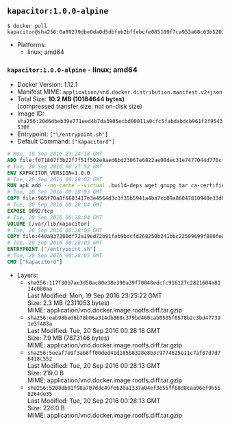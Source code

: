 ## `kapacitor:1.0.0-alpine`

```console
$ docker pull kapacitor@sha256:0a89279dbe0da0d5dbfeb2bffebcfe085189f7ca953a68c63b52038ae7dabead
```

-	Platforms:
	-	linux; amd64

### `kapacitor:1.0.0-alpine` - linux; amd64

-	Docker Version: 1.12.1
-	Manifest MIME: `application/vnd.docker.distribution.manifest.v2+json`
-	Total Size: **10.2 MB (10184644 bytes)**  
	(compressed transfer size, not on-disk size)
-	Image ID: `sha256:20d6dbeb39e771eed4b7da3905ecbd00011a0cfc5fabdabdcb961f2f9543530f`
-	Entrypoint: `["\/entrypoint.sh"]`
-	Default Command: `["kapacitord"]`

```dockerfile
# Mon, 19 Sep 2016 23:24:18 GMT
ADD file:fd71807f3b22f7f51f502e8aed6bd23067e6822ae08dec31e7477044d770cf48 in / 
# Tue, 20 Sep 2016 00:27:52 GMT
ENV KAPACITOR_VERSION=1.0.0
# Tue, 20 Sep 2016 00:28:02 GMT
RUN apk add --no-cache --virtual .build-deps wget gnupg tar ca-certificates &&     update-ca-certificates &&     gpg --keyserver hkp://ha.pool.sks-keyservers.net         --recv-keys 05CE15085FC09D18E99EFB22684A14CF2582E0C5 &&     wget -q https://dl.influxdata.com/kapacitor/releases/kapacitor-${KAPACITOR_VERSION}-static_linux_amd64.tar.gz.asc &&     wget -q https://dl.influxdata.com/kapacitor/releases/kapacitor-${KAPACITOR_VERSION}-static_linux_amd64.tar.gz &&     gpg --batch --verify kapacitor-${KAPACITOR_VERSION}-static_linux_amd64.tar.gz.asc kapacitor-${KAPACITOR_VERSION}-static_linux_amd64.tar.gz &&     mkdir -p /usr/src &&     tar -C /usr/src -xzf kapacitor-${KAPACITOR_VERSION}-static_linux_amd64.tar.gz &&     rm -f /usr/src/kapacitor-*/kapacitor.conf &&     chmod +x /usr/src/kapacitor-*/* &&     cp -a /usr/src/kapacitor-*/* /usr/bin/ &&     rm -rf *.tar.gz* /usr/src /root/.gnupg &&     apk del .build-deps
# Tue, 20 Sep 2016 00:28:03 GMT
COPY file:965f70a8f6603417e3e4564d3c3f35b5941a4ba7cb09a86047810948e33d0831 in /etc/kapacitor/kapacitor.conf 
# Tue, 20 Sep 2016 00:28:04 GMT
EXPOSE 9092/tcp
# Tue, 20 Sep 2016 00:28:04 GMT
VOLUME [/var/lib/kapacitor]
# Tue, 20 Sep 2016 00:28:05 GMT
COPY file:440a837280df72a19ed72b91fab9bdcfd268250b241bbc22509699f880fe0d17 in /entrypoint.sh 
# Tue, 20 Sep 2016 00:28:05 GMT
ENTRYPOINT ["/entrypoint.sh"]
# Tue, 20 Sep 2016 00:28:05 GMT
CMD ["kapacitord"]
```

-	Layers:
	-	`sha256:117f30b7ae3d50ac80e38e390a39f70848edcfc916127c2821604a8114c080aa`  
		Last Modified: Mon, 19 Sep 2016 23:25:22 GMT  
		Size: 2.3 MB (2311053 bytes)  
		MIME: application/vnd.docker.image.rootfs.diff.tar.gzip
	-	`sha256:eab98bed6b78b06a314db360c379bd460cab0505f6578b2c3bd477391e3f483a`  
		Last Modified: Tue, 20 Sep 2016 00:28:18 GMT  
		Size: 7.9 MB (7873146 bytes)  
		MIME: application/vnd.docker.image.rootfs.diff.tar.gzip
	-	`sha256:5eeaf7e9f3ab8ff00ded41d185b8328e8b3c9774625e11c7af07d7d76418c552`  
		Last Modified: Tue, 20 Sep 2016 00:28:13 GMT  
		Size: 219.0 B  
		MIME: application/vnd.docker.image.rootfs.diff.tar.gzip
	-	`sha256:52088b01f98a707ddc49fe620a1337a04ef3655ff68d8caa96ef9b558264de35`  
		Last Modified: Tue, 20 Sep 2016 00:28:13 GMT  
		Size: 226.0 B  
		MIME: application/vnd.docker.image.rootfs.diff.tar.gzip
